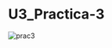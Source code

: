 # U3_Practica-3

![prac3](https://github.com/JucaLozte/U3_Practica-3/assets/148293086/4ad370a1-cd06-47a8-a978-3c074dadc20d)
